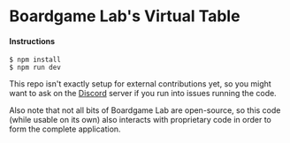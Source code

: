 # Boardgame Lab's Virtual Table

#### Instructions

```
$ npm install
$ npm run dev
```

This repo isn't exactly setup for external contributions yet, so you
might want to ask on the [Discord](https://discord.com/invite/AFPmxNa)
server if you run into issues running the code.

Also note that not all bits of Boardgame Lab are open-source, so this
code (while usable on its own) also interacts with proprietary
code in order to form the complete application.
